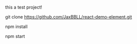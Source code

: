 this a test project!

git clone https://github.com/JaxBBLL/react-demo-element.git

npm install

npm start 


